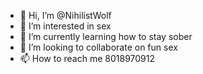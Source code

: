 - 👋 Hi, I’m @NihilistWolf
- 👀 I’m interested in sex
- 🌱 I’m currently learning how to stay sober
- 💞️ I’m looking to collaborate on fun sex
- 📫 How to reach me 8018970912

<!---
NihilistWolf/NihilistWolf is a ✨ special ✨ repository because its `README.md` (this file) appears on your GitHub profile.
You can click the Preview link to take a look at your changes.
--->
